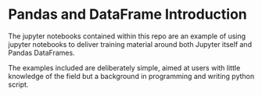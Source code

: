 # Pandas and DataFrame Introduction

The jupyter notebooks contained within this repo are an example of using jupyter notebooks to deliver training material around both Jupyter itself and Pandas DataFrames.

The examples included are deliberately simple, aimed at users with little knowledge of the field but a background in programming and writing python script.
